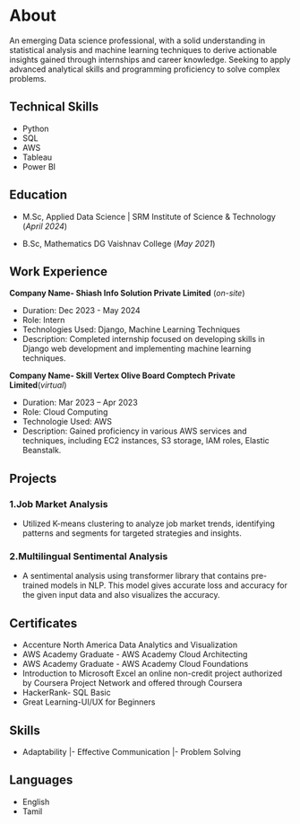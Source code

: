 # About
An emerging Data science professional, with a solid understanding in statistical analysis and machine learning techniques to derive actionable insights gained through internships and career knowledge. Seeking to apply advanced analytical skills and programming proficiency to solve complex problems.

## Technical Skills 
- Python
- SQL
- AWS
- Tableau
- Power BI

## Education							       		
- M.Sc, Applied Data Science
 | SRM Institute of Science & Technology (_April 2024_)
  	 			        		
- B.Sc, Mathematics
  DG Vaishnav College (_May 2021_)

## Work Experience 
**Company Name- Shiash Info Solution Private Limited** (_on-site_)
- Duration: Dec 2023 - May 2024 
- Role: Intern
- Technologies Used: Django, Machine Learning Techniques
- Description: Completed internship focused on developing skills in Django web development and implementing machine learning techniques.

**Company Name- Skill Vertex Olive Board Comptech Private Limited**(_virtual_)
- Duration: Mar 2023 – Apr 2023
- Role:  Cloud Computing
- Technologie Used: AWS
- Description: Gained proficiency in various AWS services and techniques, including EC2 instances, S3 storage, IAM roles, Elastic Beanstalk.

## Projects
### 1.Job Market Analysis
- Utilized K-means clustering to analyze job market trends, identifying patterns and segments for targeted strategies and insights.

### 2.Multilingual Sentimental Analysis

- A sentimental analysis using transformer library that contains pre-trained models in NLP. This model gives accurate loss and accuracy for the given input data and also visualizes the accuracy.

## Certificates

- Accenture North America Data Analytics and Visualization 
- AWS Academy Graduate - AWS Academy Cloud Architecting
- AWS Academy Graduate - AWS Academy Cloud Foundations
- Introduction to Microsoft Excel an online non-credit project authorized by Coursera Project Network and offered through Coursera
- HackerRank- SQL Basic
- Great Learning-UI/UX for Beginners

## Skills
- Adaptability |- Effective Communication |- Problem Solving

## Languages
- English
- Tamil




